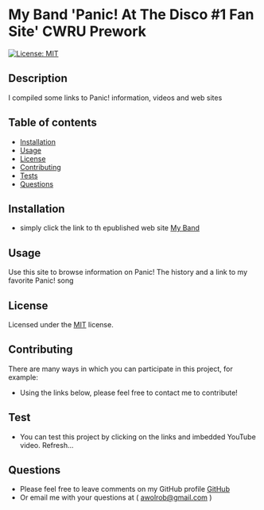 # My Band 'Panic! At The Disco #1 Fan Site' CWRU Prework

  
[![License: MIT](https://img.shields.io/badge/License-MIT-yellow.svg)](https://opensource.org/licenses/MIT)  

## Description
I compiled some links to Panic! information, videos and web sites

## Table of contents
- [Installation](#installation)
- [Usage](#usage)
- [License](#license)
- [Contributing](#contributing)
- [Tests](#test)
- [Questions](#questions)
  
## Installation
- simply click the link to th epublished web site [My Band](https://awolrob.github.io/MyBands/)

## Usage
Use this site to browse information on Panic! The history and a link to my favorite Panic! song

## License

Licensed under the [MIT](https://opensource.org/licenses/MIT) license. 

## Contributing
There are many ways in which you can participate in this project, for example:

- Using the links below, please feel free to contact me to contribute!

## Test
- You can test this project by clicking on the links and imbedded YouTube video. Refresh...

## Questions
* Please feel free to leave comments on my GitHub profile [GitHub](https://github.com/awolrob)
* Or email me with your questions at ( [awolrob@gmail.com](mailto:awolrob@gmail.com) )
 